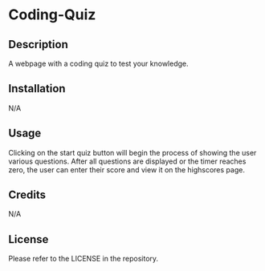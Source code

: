 # Coding-Quiz

## Description

A webpage with a coding quiz to test your knowledge.

## Installation

N/A

## Usage

Clicking on the start quiz button will begin the process of showing the user various questions. After all questions are displayed or the timer reaches zero, the user can enter their score and view it on the highscores page.

## Credits

N/A

## License

Please refer to the LICENSE in the repository.
